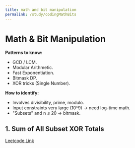 ```yaml
---
title: math and bit manipulation
permalink: /study/codingMathBits
---
```


# Math & Bit Manipulation

**Patterns to know:**  
- GCD / LCM.  
- Modular Arithmetic.  
- Fast Exponentiation.  
- Bitmask DP.  
- XOR tricks (Single Number).  

**How to identify:**  
- Involves divisibility, prime, modulo.  
- Input constraints very large (10^9) → need log-time math.  
- "Subsets" and n ≤ 20 → bitmask.  

## 1. Sum of All Subset XOR Totals

[Leetcode Link](https://leetcode.com/problems/sum-of-all-subset-xor-totals/)






